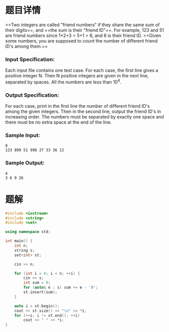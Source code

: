 # 题目详情
==Two integers are called "friend numbers" if they share the same sum of their digits==, and ==the sum is their "friend ID"==. For example, 123 and 51 are friend numbers since 1+2+3 = 5+1 = 6, and 6 is their friend ID. ==Given some numbers, you are supposed to count the number of different friend ID's among them.==

### Input Specification:

Each input file contains one test case. For each case, the first line gives a positive integer N. Then N positive integers are given in the next line, separated by spaces. All the numbers are less than $10^4$.

### Output Specification:

For each case, print in the first line the number of different friend ID's among the given integers. Then in the second line, output the friend ID's in increasing order. The numbers must be separated by exactly one space and there must be no extra space at the end of the line.

### Sample Input:

    8
    123 899 51 998 27 33 36 12


### Sample Output:

    4
    3 6 9 26

# 题解

```cpp
#include <iostream>
#include <string>
#include <set>

using namespace std;

int main() {
    int n;
    string s;
    set<int> st;

    cin >> n;

    for (int i = 0; i < n; ++i) {
        cin >> s;
        int sum = 0;
        for (auto& e : s) sum += e - '0';
        st.insert(sum);
    }

    auto i = st.begin();
    cout << st.size() << "\n" << *i;
    for (++i; i != st.end(); ++i)
        cout << " " << *i;
}
```


